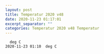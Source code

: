 ```yaml
---
layout: post
title: Temperatur 2020 v48
date: 2020-11-23 01:17:01
excerpt_separator: ""
categories: Temperatur 2020 v48 Temperatur
---
```

```
  deg C
2020-11-23 01:10  deg C
```
